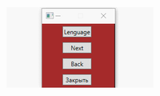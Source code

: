 <p align="center"><img src="https://github.com/LilitHakobyan/WPFandXAML/blob/master/MenuLengApp/LanguageMenu.gif?raw=true"></p></br>

